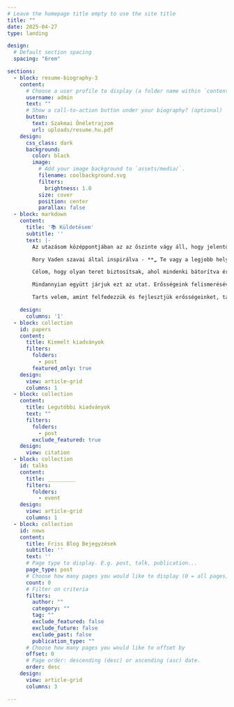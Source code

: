 ```yaml
---
# Leave the homepage title empty to use the site title
title: ""
date: 2025-04-27
type: landing

design:
  # Default section spacing
  spacing: "6rem"

sections:
  - block: resume-biography-3
    content:
      # Choose a user profile to display (a folder name within `content/authors/`)
      username: admin
      text: ""
      # Show a call-to-action button under your biography? (optional)
      button:
        text: Szakmai Önéletrajzom
        url: uploads/resume.hu.pdf
    design:
      css_class: dark
      background:
        color: black
        image:
          # Add your image background to `assets/media/`.
          filename: coolbackground.svg
          filters:
            brightness: 1.0
          size: cover
          position: center
          parallax: false
  - block: markdown
    content:
      title: '📚 Küldetésem'
      subtitle: ''
      text: |-
        Az utazásom középpontjában az az őszinte vágy áll, hogy jelentőségteljes hatást gyakoroljak mások életére.  Hiszek abban, hogy minden embernek vannak egyedi erősségei-tehetségek és olyan tulajdonságok, melyeket megosztva felemelhetjük és támogathatjuk a körülöttünk élőket. Ezeknek az erősségeknek a felismerése és kihasználása segít egy megértőbb és összetartóbb közösség felépítésében.

        Rory Vaden szavai által inspirálva - **„ Te vagy a legjobb helyzetben ahhoz, hogy azt a személyt szolgáld, aki valaha voltál ”** - a sebezhetőségünket és tapasztalatainkat nem korlátoknak, hanem az ellenálló képesség és a növekedés forrásainak tekintem. Ha elfogadjuk valódi önmagunkat, akkor jobban megérthetünk és támogathatunk másokat a saját útjukon.

        Célom, hogy olyan teret biztosítsak, ahol mindenki bátorítva érzi magát, hogy felismerje és megossza saját adottságait, ajándékait. A nyitottság, a kedvesség és a kölcsönös támogatás révén fel tudjuk szabadítani a bennünk és az azokban rejlő lehetőségeket is, akiket igyekszünk szolgálni. Együtt elősegíthetjük az értelmes elmélkedést, a kapcsolódást és az értelmes fejlődést, megmutatva, hogy a növekedés és a pozitív ráhatás lehetősége mindannyiunk számára elérhető.

        Mindannyian együtt járjuk ezt az utat. Erősségeink felismerésével és fejlesztésével hozzájárulunk egy olyan közösséghez, ahol minden hang számít, és ahol a közös fejlődés megvalósítható. Őszinte beszélgetésekkel és közös célokkal egy együttérzőbb és megértőbb jövőért dolgozhatunk.

        Tarts velem, amint felfedezzük és fejlesztjük erősségeinket, támogatva egymást abban, hogy önmagunk legjobb változataivá váljunk. Növekedjünk együtt, és legyünk a pozitív változás előidézői-egyik lépésről a másikra.

    design:
      columns: '1'
  - block: collection
    id: papers
    content:
      title: Kiemelt kiadványok
      filters:
        folders:
          - post
        featured_only: true
    design:
      view: article-grid
      columns: 1
  - block: collection
    content:
      title: Legutóbbi kiadványok
      text: ""
      filters:
        folders:
          - post
        exclude_featured: true
    design:
      view: citation
  - block: collection
    id: talks
    content:
      title: _________
      filters:
        folders:
          - event
    design:
      view: article-grid
      columns: 1
  - block: collection
    id: news
    content:
      title: Friss Blog Bejegyzések
      subtitle: ''
      text: ''
      # Page type to display. E.g. post, talk, publication...
      page_type: post
      # Choose how many pages you would like to display (0 = all pages)
      count: 0
      # Filter on criteria
      filters:
        author: ""
        category: ""
        tag: ""
        exclude_featured: false
        exclude_future: false
        exclude_past: false
        publication_type: ""
      # Choose how many pages you would like to offset by
      offset: 0
      # Page order: descending (desc) or ascending (asc) date.
      order: desc
    design:
      view: article-grid
      columns: 3

---
```

